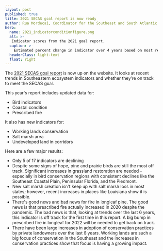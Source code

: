 ```yaml
---
layout: post
published: true
title: 2021 SECAS goal report is now ready
author: Rua Mordecai, Coordinator for the Southeast and South Atlantic Blueprints
hero:
  name: 2021_indicatorconditionfigure.png
  alt: >-
   Indicator scores from the 2021 goal report.
  caption: >-
    Estimated percent change in indicator over 4 years based on most recently available data, from the [2021 SECAS goal report](../pdf/SECAS-goal-report-2021.pdf).
  headerClass: light-text
  float: right
---
```

The [2021 SECAS goal report](http://secassoutheast.org/pdf/SECAS-goal-report-2021.pdf) is now up on the website. It looks at recent trends in Southeastern ecosystem indicators and whether they're on track to meet the SECAS goal. 

This year's report includes updated data for:
- Bird indicators
- Coastal condition
- Prescribed fire
  
It also has new indicators for:
- Working lands conservation
- Salt marsh area
- Undeveloped land in corridors<!--more-->

Here are a few major results:
- Only 5 of 17 indicators are declining
- Despite some signs of hope, pine and prairie birds are still the most off track. Significant increases in grassland restoration are needed - especially in bird conservation regions with consistent declines like the Southeast Coastal Plain, Peninsular Florida, and the Piedmont.
- New salt marsh creation isn't keep up with salt marsh loss in most states; however,  recent increases in places like Louisiana show it is possible.
- There's good news and bad news for fire in longleaf pine. The good news is that prescribed fire actually increased in 2020 despite the pandemic. The bad news is that, looking at trends over the last 6 years, this indicator is off track for the first time in this report. A big bump in prescribed fire in longleaf for 2022 will be needed to get back on track.
- There have been large increases in adoption of conservation practices by private landowners over the last 6 years. Working lands are such a big focus of conservation in the Southeast and the increases in conservation practices show that focus is having a growing impact.
